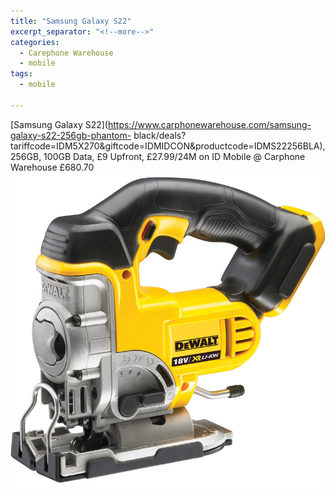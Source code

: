 ```yaml
---
title: "Samsung Galaxy S22"
excerpt_separator: "<!--more-->"
categories:
  - Carephone Warehouse
  - mobile
tags:
  - mobile

---
```

[Samsung Galaxy S22](https://www.carphonewarehouse.com/samsung-galaxy-s22-256gb-phantom-
black/deals?tariffcode=IDM5X270&amp;giftcode=IDMIDCON&amp;productcode=IDMS22256BLA), 256GB, 100GB Data, £9 Upfront, £27.99/24M on ID Mobile @
Carphone Warehouse
£680.70
<img src="/assets/images/92114.jpg" alt="cordless jigsaw from DeWalt" class="align-left">

<!--more-->

